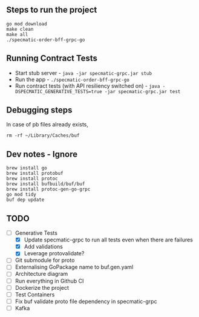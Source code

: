## Steps to run the project

```
go mod download
make clean
make all
./specmatic-order-bff-grpc-go
```

## Running Contract Tests

* Start stub server - `java -jar specmatic-grpc.jar stub`
* Run the app - `./specmatic-order-bff-grpc-go`
* Run contract tests (with API resiliency switched on) - `java -DSPECMATIC_GENERATIVE_TESTS=true -jar specmatic-grpc.jar test`

## Debugging steps

In case of pb files already exists,
```
rm -rf ~/Library/Caches/buf
```

## Dev notes - Ignore

```
brew install go
brew install protobuf
brew install protoc
brew install bufbuild/buf/buf
brew install protoc-gen-go-grpc
go mod tidy
buf dep update
```

## TODO

- [ ] Generative Tests
  - [x] Update specmatic-grpc to run all tests even when there are failures
  - [x] Add validations
  - [x] Leverage protovalidate?
- [ ] Git submodule for proto
- [ ] Externalising GoPackage name to buf.gen.yaml
- [ ] Architecture diagram
- [ ] Run everything in Github CI
- [ ] Dockerize the project
- [ ] Test Containers
- [ ] Fix buf validate proto file dependency in specmatic-grpc
- [ ] Kafka
